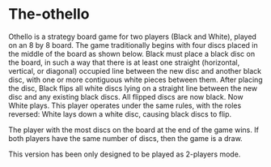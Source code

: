# The-othello
Othello is a strategy board game for two players (Black and White), played on an 8 by 8 board. The game traditionally begins with four discs placed in the middle of the board as shown below.
Black must place a black disc on the board, in such a way that there is at least one straight (horizontal, vertical, or diagonal) occupied line between the new disc and another black disc, with one or more contiguous white pieces between them.
After placing the disc, Black flips all white discs lying on a straight line between the new disc and any existing black discs. All flipped discs are now black.
Now White plays. This player operates under the same rules, with the roles reversed: White lays down a white disc, causing black discs to flip.


The player with the most discs on the board at the end of the game wins. If both players have the same number of discs, then the game is a draw.

This version has been only designed to be played as 2-players mode.
